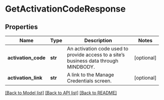 # GetActivationCodeResponse

## Properties
Name | Type | Description | Notes
------------ | ------------- | ------------- | -------------
**activation_code** | **str** | An activation code used to provide access to a site’s business data through MINDBODY. | [optional] 
**activation_link** | **str** | A link to the Manage Credentials screen. | [optional] 

[[Back to Model list]](../README.md#documentation-for-models) [[Back to API list]](../README.md#documentation-for-api-endpoints) [[Back to README]](../README.md)


